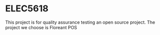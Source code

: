 # ELEC5618

This project is for quality assurance testing an open source project. The project we choose is Floreant POS
